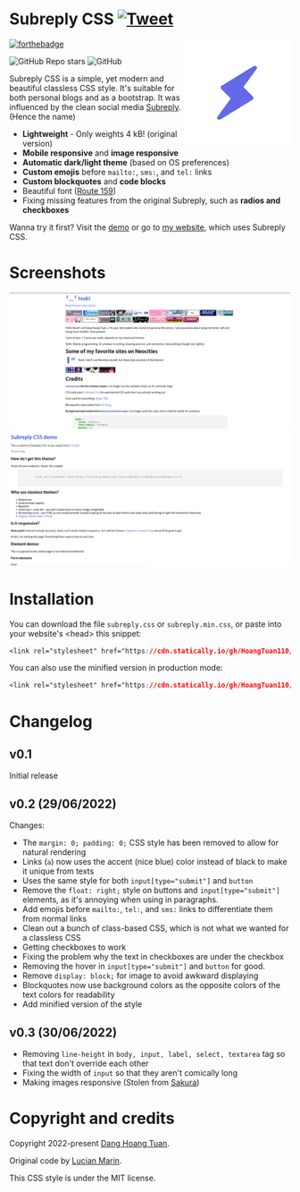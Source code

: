 # Subreply CSS [![Tweet](https://img.shields.io/twitter/url/http/shields.io.svg?style=social)](https://twitter.com/intent/tweet?text=Subreply+CSS+is+a+simple+yet+modern+and+beautiful+classless+CSS+style&url=https://github.com/HoangTuan110/subreply-css&via=DangHoangTuan20&hashtags=bootstrap,css,classless,subreply)

<img src="./logo.png" align="right"
     alt="Subreply logo, but inverted" width="192" height="192">

[![forthebadge](https://forthebadge.com/images/badges/built-with-love.svg)](https://forthebadge.com)

![GitHub Repo stars](https://img.shields.io/github/stars/HoangTuan110/subreply-css?style=flat-square)
![GitHub](https://img.shields.io/github/license/HoangTuan110/subreply-css?style=flat-square)

Subreply CSS is a simple, yet modern and beautiful classless CSS style. It's
suitable for both personal blogs and as a bootstrap. It was influenced by the
clean social media [Subreply](https://subreply.com/about). (Hence the name)

* **Lightweight** - Only weights 4 kB! (original version)
* **Mobile responsive** and **image responsive**
* **Automatic dark/light theme** (based on OS preferences)
* **Custom emojis** before `mailto:`, `sms:`, and `tel:` links
* **Custom blockquotes** and **code blocks**
* Beautiful font ([Route 159](https://dotcolon.net/font/route159/))
* Fixing missing features from the original Subreply, such as **radios and checkboxes**

Wanna try it first? Visit the [demo](https://raw.githack.com/HoangTuan110/subreply-css/main/test.html)
or go to [my website](https://tsk.bearblog.dev), which uses Subreply CSS.

# Screenshots

![My blog with Subreply CSS](./my_blog_with_subreply_css.png)
![Subreply CSS demo](./subreply_css_demo.png)

# Installation

You can download the file `subreply.css` or `subreply.min.css`, or paste into your website's &lt;head&gt;
this snippet:

```css
<link rel="stylesheet" href="https://cdn.statically.io/gh/HoangTuan110/subreply-css/main/subreply.css">
```

You can also use the minified version in production mode:

```css
<link rel="stylesheet" href="https://cdn.statically.io/gh/HoangTuan110/subreply-css/main/subreply.min.css">
```

# Changelog

## v0.1

Initial release

## v0.2 (29/06/2022)

Changes:

- The `margin: 0; padding: 0;` CSS style has been removed to allow for natural rendering
- Links (`a`) now uses the accent (nice blue) color instead of black to make it unique from texts
- Uses the same style for both `input[type="submit"]` and `button`
- Remove the `float: right;` style on buttons and `input[type="submit"]` elements, as it's annoying when using in paragraphs.
- Add emojis before `mailto:`, `tel:`, and `sms:` links to differentiate them from normal links
- Clean out a bunch of class-based CSS, which is not what we wanted for a classless CSS
- Getting checkboxes to work
- Fixing the problem why the text in checkboxes are under the checkbox
- Removing the hover in `input[type="submit"]` and `button` for good.
- Remove `display: block;` for image to avoid awkward displaying
- Blockquotes now use background colors as the opposite colors of the text colors for readability
- Add minified version of the style

## v0.3 (30/06/2022)

- Removing `line-height` in `body, input, label, select, textarea` tag so that text don't override each other
- Fixing the width of `input` so that they aren't comically long
- Making images responsive (Stolen from [Sakura](https://oxal.org/projects/sakura/))

# Copyright and credits

Copyright 2022-present [Dang Hoang Tuan](https://tsk.bearblog.dev).

Original code by [Lucian Marin](https://github.com/lucianmarin).

This CSS style is under the MIT license.

